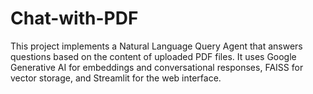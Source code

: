 # Chat-with-PDF
This project implements a Natural Language Query Agent that answers questions based on the content of uploaded PDF files. It uses Google Generative AI for embeddings and conversational responses, FAISS for vector storage, and Streamlit for the web interface.
